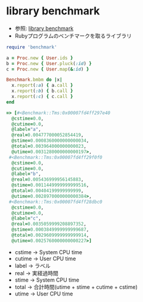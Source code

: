# library benchmark
- 参照: [library benchmark](https://docs.ruby-lang.org/ja/2.6.0/library/benchmark.html)
- Rubyプログラムのベンチマークを取るライブラリ

```ruby
require 'benchmark'

a = Proc.new { User.ids }
b = Proc.new { User.pluck(:id) }
c = Proc.new { User.map(&:id) }

Benchmark.bmbm do |x|
  x.report(:a) { a.call }
  x.report(:b) { b.call }
  x.report(:c) { c.call }
end

=> [#<Benchmark::Tms:0x00007fd4ff297e40
  @cstime=0.0,
  @cutime=0.0,
  @label="a",
  @real=0.004777000052854419,
  @stime=0.0008360000000000034,
  @total=0.003964000000000023,
  @utime=0.0031280000000000197>,
 #<Benchmark::Tms:0x00007fd4ff29f0f0
  @cstime=0.0,
  @cutime=0.0,
  @label="b",
  @real=0.005436999956145883,
  @stime=0.0011449999999999516,
  @total=0.00404199999999999,
  @utime=0.0028970000000000384>,
 #<Benchmark::Tms:0x00007fd4ff28dbc0
  @cstime=0.0,
  @cutime=0.0,
  @label="c",
  @real=0.0035059999208897352,
  @stime=0.0003849999999999687,
  @total=0.0029609999999999914,
  @utime=0.0025760000000000227>]
```
- cstime -> System CPU time
- cutime -> User CPU time
- label  -> ラベル
- real   -> 実経過時間
- stime  -> System CPU time
- total  -> 合計時間(utime + stime + cutime + cstime)
- utime  -> User CPU time
